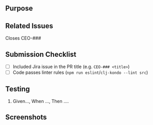 ## Purpose
<!-- Description of what has been added/changed -->

## Related Issues
Closes CEO-###

## Submission Checklist
- [ ] Included Jira issue in the PR title (e.g. `CEO-### <title>`)
- [ ] Code passes linter rules (`npm run eslint`/`clj-kondo --lint src`)

## Testing
<!-- Create a BDD style test script -->
1. Given..., When ..., Then ....

## Screenshots
<!-- Add a screen shot when UI changes are included -->

